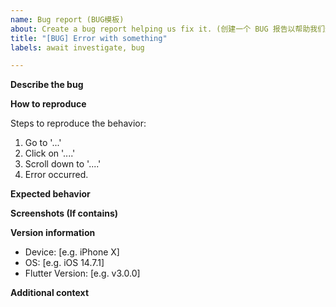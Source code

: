 ```yaml
---
name: Bug report (BUG模板)
about: Create a bug report helping us fix it. (创建一个 BUG 报告以帮助我们进行修复)
title: "[BUG] Error with something"
labels: await investigate, bug

---
```


**Describe the bug**
<!-- A clear and concise description of what the bug is.
     请用精炼的语句准确描述你遇到的BUG。-->

**How to reproduce**
<!-- Please **provide a minimum demo** rather than
     **a full project or a incomplete pages**.
     Otherwise, we won't accept your request.
     请提供一个 **最简单的 demo** 用于复现，而不要提供 **整个项目或者不完整的页面**，
     否则我们不会受理你的问题。-->

Steps to reproduce the behavior:
<!-- 描述复现步骤 -->

1. Go to '...'
2. Click on '....'
3. Scroll down to '....'
4. Error occurred.

**Expected behavior**
<!-- A clear and concise description of what you expected to happen.
     描述你期望的行为。-->

**Screenshots (If contains)**
<!-- If applicable, add screenshots to help explain your problem.
     如有相关截图，请提供它们用于解释问题所在。-->

**Version information**

- Device: [e.g. iPhone X]
- OS: [e.g. iOS 14.7.1]
- Flutter Version: [e.g. v3.0.0]

**Additional context**
<!-- Add any other context about the problem here.
     在此提供更多的内容。 -->
